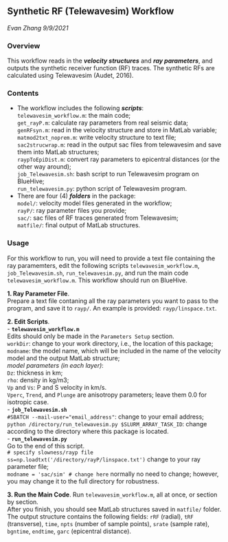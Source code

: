 ## Synthetic RF (Telewavesim) Workflow
*Evan Zhang
9/9/2021*
### Overview
This workflow reads in the ***velocity structures*** and ***ray parameters***, and outputs the synthetic receiver function (RF) traces. The synthetic RFs are calculated using Telewavesim (Audet, 2016).

### Contents
 - The workflow includes the following ***scripts***:  
`telewavesim_workflow.m`: the main code;  
`get_rayP.m`: calculate ray parameters from real seismic data;  
`genRFsyn.m`: read in the velocity structure and store in MatLab variable;  
`matmod2txt_noprem.m`: write velocity structure to text file;  
`sac2strucwrap.m`: read in the output sac files from telewavesim and save them into MatLab structures;  
`raypToEpiDist.m`: convert ray parameters to epicentral distances (or the other way around);  
`job_Telewavesim.sh`: bash script to run Telewavesim program on BlueHive;  
`run_telewavesim.py`: python script of Telewavesim program.  
- There are four (4) ***folders*** in the package:  
`model/`: velocity model files generated in the workflow;  
`rayP/`: ray parameter files you provide;  
`sac/`: sac files of RF traces generated from Telewavesim;  
`matfile/`: final output of MatLab structures.  

### Usage
For this workflow to run, you will need to provide a text file containing the ray paramemters, edit the following scripts
`telewavesim_workflow.m`, `job_Telewavesim.sh`, `run_telewavesim.py`,
and run the main code
`telewavesim_workflow.m`.
This workflow should run on BlueHive.

 **1. Ray Parameter File**.  
 Prepare a text file contaning all the ray parameters you want to pass to the program, and save it to `rayp/`. An example is provided: `rayp/linspace.txt`.  
 
 **2. Edit Scripts**.  
	 - **`telewavesim_workflow.m`**	  
	 Edits should only be made in the `Parameters Setup` section.  
	 `workDir`: change to your work directory, i.e., the location of this package;  
	 `modname`: the model name, which will be included in the name of the velocity model and the output MatLab structure;  
	 *model parameters (in each layer)*:  
	 `Dz`: thickness in km;  
	 `rho`: density in kg/m3;  
	 `Vp` and `Vs`: P and S velocity in km/s.  
	 `Vperc`, `Trend`, and `Plunge` are anisotropy parameters; leave them 0.0 for isotropic case.  
	 - **`job_Telewavesim.sh`**  
	 `#SBATCH --mail-user="email_address"`: change to your email address;  
	 `python /directory/run_telewavesim.py $SLURM_ARRAY_TASK_ID`: change according to the directory where this package is located.  
	 - **`run_telewavesim.py`**  
	 Go to the end of this script.  
	 `# specify slowness/rayp file`
         `ss=np.loadtxt('/directory/rayP/linspace.txt')`
	change to your ray parameter file;  
	`modname = 'sac/sim' # change here`
	normally no need to change; however, you may change it to the full directory for robustness.  

**3. Run the Main Code**. 
Run `telewavesim_workflow.m`, all at once, or section by section.  
After you finish, you should see MatLab structures saved in `matfile/` folder. The output structure contains the following fields: `rRF` (radial), `tRF` (transverse), `time`, `npts` (number of sample points), `srate` (sample rate), `bgntime`, `endtime`, `garc` (epicentral distance).
